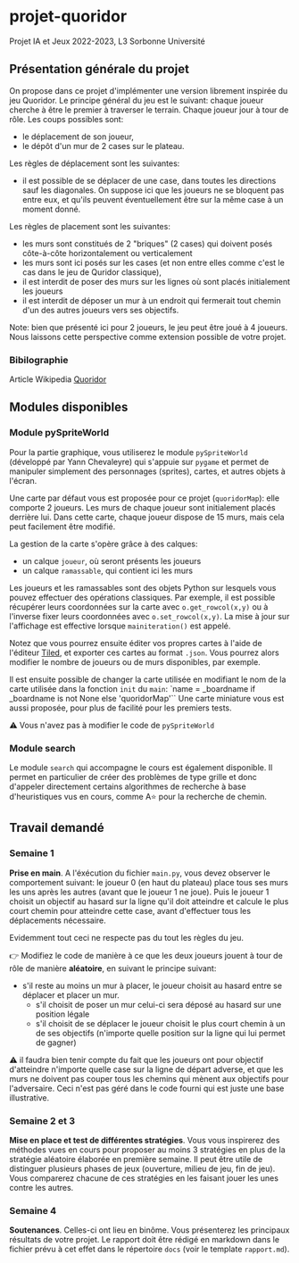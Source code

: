
# projet-quoridor
Projet IA et Jeux 2022-2023, L3 Sorbonne Université

## Présentation générale du projet

On propose dans ce projet d'implémenter une version librement inspirée du jeu Quoridor.
Le principe général du jeu est le suivant: chaque joueur cherche à être le premier à traverser le terrain.
Chaque joueur jour à tour de rôle. Les coups possibles sont:
* le déplacement de son joueur,
* le dépôt d'un mur de 2 cases sur le plateau.

Les règles de déplacement sont les suivantes:
* il est possible de se déplacer de une case, dans toutes les directions sauf les diagonales. On suppose ici que les joueurs ne se bloquent pas entre eux, et qu'ils peuvent éventuellement être sur la même case à un moment donné.

Les règles de placement sont les suivantes:
* les murs sont constitués de 2 "briques" (2 cases) qui doivent posés côte-à-côte horizontalement ou verticalement
* les murs sont ici posés sur les cases (et non entre elles comme c'est le cas dans le jeu de Quridor classique),
* il est interdit de poser des murs sur les lignes où sont placés initialement les joueurs
* il est interdit de déposer un mur à un endroit qui fermerait tout chemin d'un des autres joueurs vers ses objectifs.


Note: bien que présenté ici pour 2 joueurs, le jeu peut être joué à 4 joueurs. Nous laissons cette perspective comme extension possible de votre projet.

### Bibilographie
Article Wikipedia [Quoridor](https://en.wikipedia.org/wiki/Quoridor)

## Modules disponibles

### Module pySpriteWorld

Pour la partie graphique, vous utiliserez le module `pySpriteWorld` (développé par Yann Chevaleyre) qui s'appuie sur `pygame` et permet de manipuler simplement des personnages (sprites), cartes, et autres objets à l'écran.

Une carte par défaut vous est proposée pour ce projet (`quoridorMap`): elle comporte 2 joueurs.
Les murs de chaque joueur sont initialement placés derrière lui. Dans cette carte, chaque joueur dispose de 15 murs, mais cela peut facilement être modifié.

La gestion de la carte s'opère grâce à des calques:
* un calque `joueur`, où seront présents les joueurs
* un calque `ramassable`, qui contient ici les murs


Les joueurs et les ramassables sont des objets Python sur lesquels vous pouvez effectuer des opérations classiques.
Par exemple, il est possible récupérer leurs coordonnées sur la carte avec `o.get_rowcol(x,y)` ou à l'inverse fixer leurs coordonnées avec `o.set_rowcol(x,y)`.
La mise à jour sur l'affichage est effective lorsque `mainiteration()` est appelé.


Notez que vous pourrez ensuite éditer vos propres cartes à l'aide de l'éditeur [Tiled](https://www.mapeditor.org/), et exporter ces cartes au format `.json`. Vous pourrez alors modifier le nombre de joueurs ou de murs disponibles, par exemple.

Il est ensuite possible de changer la carte utilisée en modifiant le nom de la carte utilisée dans la fonction `init` du `main`:
`name = _boardname if _boardname is not None else 'quoridorMap'``
Une carte miniature vous est aussi proposée, pour plus de facilité pour les premiers tests.  

:warning: Vous n'avez pas à modifier le code de `pySpriteWorld`

### Module search

Le module `search` qui accompagne le cours est également disponible. Il permet en particulier de créer des problèmes de type grille et donc d'appeler directement certains algorithmes de recherche à base d'heuristiques vus en cours, comme A:star: pour la recherche de chemin.

## Travail demandé

### Semaine 1
**Prise en main**. A l'éxécution du fichier `main.py`, vous devez observer le comportement suivant: le joueur 0 (en haut du plateau) place tous ses murs les uns après les autres (avant que le joueur 1 ne joue). Puis le joueur 1 choisit un objectif au hasard sur la ligne qu'il doit atteindre et calcule le plus court chemin pour atteindre cette case, avant d'effectuer tous les déplacements nécessaire.

Evidemment tout ceci ne respecte pas du tout les règles du jeu.

:point_right: Modifiez le code de manière à ce que les deux joueurs jouent à tour de rôle de manière **aléatoire**, en suivant le principe suivant:
* s'il reste au moins un mur à placer, le joueur choisit au hasard entre se déplacer et placer un mur.
  * s'il choisit de poser un mur celui-ci sera déposé au hasard sur une position légale
  * s'il choisit de se déplacer le joueur choisit le plus court chemin à un de ses objectifs (n'importe quelle position sur la ligne qui lui permet de gagner)

:warning: il faudra bien tenir compte du fait que les joueurs ont pour objectif d'atteindre n'importe quelle case sur la ligne de départ adverse, et que les murs ne doivent pas couper tous les chemins qui mènent aux objectifs pour l'adversaire. Ceci n'est pas géré dans le code fourni qui est juste une base illustrative.


### Semaine 2 et 3
**Mise en place et test de différentes stratégies**. Vous vous inspirerez des méthodes vues en cours pour proposer au moins 3 stratégies en plus de la stratégie aléatoire élaborée en première semaine.
Il peut être utile de distinguer plusieurs phases de jeux (ouverture, milieu de jeu, fin de jeu).
Vous comparerez chacune de ces stratégies en les faisant jouer les unes contre les autres.


### Semaine 4
**Soutenances**. Celles-ci ont lieu en binôme. Vous présenterez les principaux résultats de votre projet.
Le rapport doit être rédigé en markdown dans le fichier prévu à cet effet dans le répertoire `docs` (voir le template `rapport.md`).
